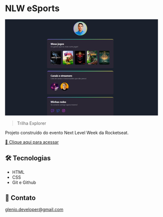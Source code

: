 # NLW eSports

![preview](./.github/home.png)

> Trilha Explorer

Projeto construído do evento Next Level Week da Rocketseat.

[🔗 Clique aqui para acessar](https://evilisglenio.github.io/explorer-nlw-esports/)


## 🛠 Tecnologias

- HTML
- CSS
- Git e Github

## 💛 Contato

glenio.developer@gmail.com